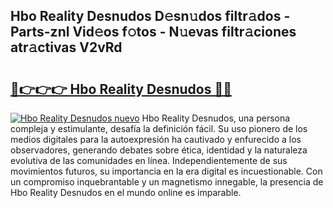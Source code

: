 ## Hbo Reality Desnudos D𝚎sn𝚞dos filtr𝚊dos - Parts-znl Vid𝚎os f𝚘tos - N𝚞evas filtr𝚊ciones atr𝚊ctivas V2vRd

# <h2><a href="http://mb485o.tromn.icu/?c=Hbo+Reality+Desnudos">🔗👉👉👉 Hbo Reality Desnudos 🔗🔗</a></h2>

[![Hbo Reality Desnudos nuevo](https://i.imgur.com/pEAQMta.gif)](http://mb485o.tromn.icu/?c=Hbo+Reality+Desnudos)
Hbo Reality Desnudos, una persona compleja y estimulante, desafía la definición fácil. Su uso pionero de los medios digitales para la autoexpresión ha cautivado y enfurecido a los observadores, generando debates sobre ética, identidad y la naturaleza evolutiva de las comunidades en línea. Independientemente de sus movimientos futuros, su importancia en la era digital es incuestionable. Con un compromiso inquebrantable y un magnetismo innegable, la presencia de Hbo Reality Desnudos en el mundo online es imparable.
